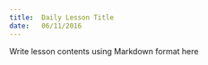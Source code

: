 ```yaml
---
title:  Daily Lesson Title
date:   06/11/2016
---
```


Write lesson contents using Markdown format here